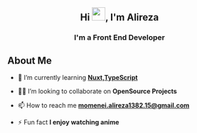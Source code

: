 <h2 align="center">Hi <img src="https://raw.githubusercontent.com/MartinHeinz/MartinHeinz/master/wave.gif" width="30px">, I'm Alireza</h2>
<h3 align="center">I'm a Front End Developer</h3>


## About Me



- 🌱 I’m currently learning **[Nuxt,TypeScript](https://typescript.nuxtjs.org)**

- 👨‍💻 I’m looking to collaborate on **OpenSource Projects**

- 📫 How to reach me **momenei.alireza1382.15@gmail.com**

- ⚡ Fun fact **I enjoy watching anime**
